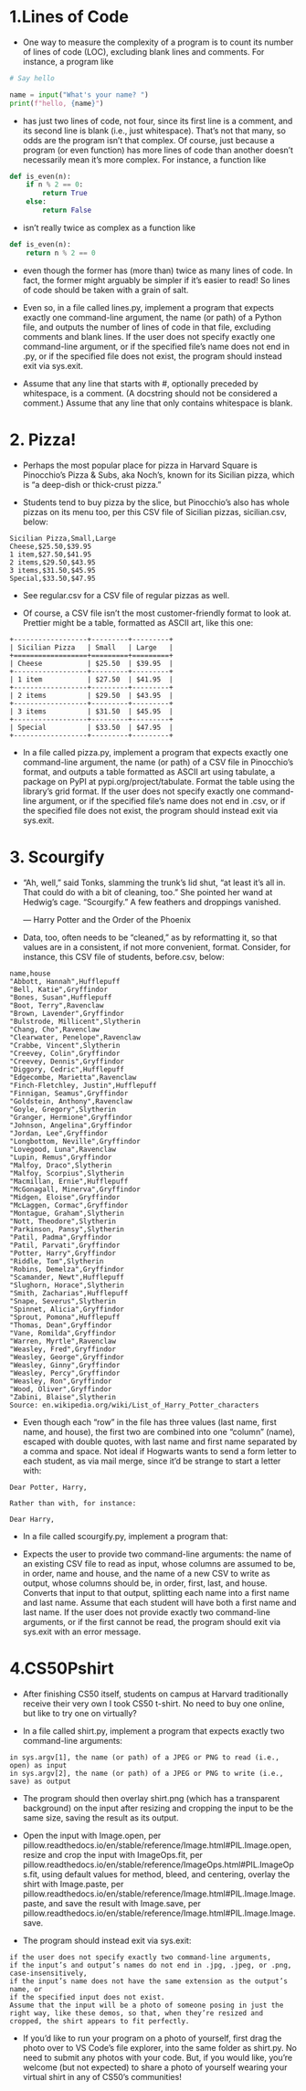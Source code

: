 # 1.Lines of Code
- One way to measure the complexity of a program is to count its number of lines of code (LOC), excluding blank lines and comments. For instance, a program like

```python
# Say hello

name = input("What's your name? ")
print(f"hello, {name}")
```
- has just two lines of code, not four, since its first line is a comment, and its second line is blank (i.e., just whitespace). That’s not that many, so odds are the program isn’t that complex. Of course, just because a program (or even function) has more lines of code than another doesn’t necessarily mean it’s more complex. For instance, a function like

```python
def is_even(n):
    if n % 2 == 0:
        return True
    else:
        return False
   ```
- isn’t really twice as complex as a function like

```python
def is_even(n):
    return n % 2 == 0
   ```
- even though the former has (more than) twice as many lines of code. In fact, the former might arguably be simpler if it’s easier to read! So lines of code should be taken with a grain of salt.

- Even so, in a file called lines.py, implement a program that expects exactly one command-line argument, the name (or path) of a Python file, and outputs the number of lines of code in that file, excluding comments and blank lines. If the user does not specify exactly one command-line argument, or if the specified file’s name does not end in .py, or if the specified file does not exist, the program should instead exit via sys.exit.

- Assume that any line that starts with #, optionally preceded by whitespace, is a comment. (A docstring should not be considered a comment.) Assume that any line that only contains whitespace is blank.

# 2. Pizza!
- Perhaps the most popular place for pizza in Harvard Square is Pinocchio’s Pizza & Subs, aka Noch’s, known for its Sicilian pizza, which is “a deep-dish or thick-crust pizza.”

- Students tend to buy pizza by the slice, but Pinocchio’s also has whole pizzas on its menu too, per this CSV file of Sicilian pizzas, sicilian.csv, below:
```
Sicilian Pizza,Small,Large
Cheese,$25.50,$39.95
1 item,$27.50,$41.95
2 items,$29.50,$43.95
3 items,$31.50,$45.95
Special,$33.50,$47.95
```

- See regular.csv for a CSV file of regular pizzas as well.

- Of course, a CSV file isn’t the most customer-friendly format to look at. Prettier might be a table, formatted as ASCII art, like this one:
```
+------------------+---------+---------+
| Sicilian Pizza   | Small   | Large   |
+==================+=========+=========+
| Cheese           | $25.50  | $39.95  |
+------------------+---------+---------+
| 1 item           | $27.50  | $41.95  |
+------------------+---------+---------+
| 2 items          | $29.50  | $43.95  |
+------------------+---------+---------+
| 3 items          | $31.50  | $45.95  |
+------------------+---------+---------+
| Special          | $33.50  | $47.95  |
+------------------+---------+---------+
```
- In a file called pizza.py, implement a program that expects exactly one command-line argument, the name (or path) of a CSV file in Pinocchio’s format, and outputs a table formatted as ASCII art using tabulate, a package on PyPI at pypi.org/project/tabulate. Format the table using the library’s grid format. If the user does not specify exactly one command-line argument, or if the specified file’s name does not end in .csv, or if the specified file does not exist, the program should instead exit via sys.exit.

# 3. Scourgify
- “Ah, well,” said Tonks, slamming the trunk’s lid shut, “at least it’s all in. That could do with a bit of cleaning, too.” She pointed her wand at Hedwig’s cage. “Scourgify.” A few feathers and droppings vanished.

    — Harry Potter and the Order of the Phoenix

- Data, too, often needs to be “cleaned,” as by reformatting it, so that values are in a consistent, if not more convenient, format. Consider, for instance, this CSV file of students, before.csv, below:
```
name,house
"Abbott, Hannah",Hufflepuff
"Bell, Katie",Gryffindor
"Bones, Susan",Hufflepuff
"Boot, Terry",Ravenclaw
"Brown, Lavender",Gryffindor
"Bulstrode, Millicent",Slytherin
"Chang, Cho",Ravenclaw
"Clearwater, Penelope",Ravenclaw
"Crabbe, Vincent",Slytherin
"Creevey, Colin",Gryffindor
"Creevey, Dennis",Gryffindor
"Diggory, Cedric",Hufflepuff
"Edgecombe, Marietta",Ravenclaw
"Finch-Fletchley, Justin",Hufflepuff
"Finnigan, Seamus",Gryffindor
"Goldstein, Anthony",Ravenclaw
"Goyle, Gregory",Slytherin
"Granger, Hermione",Gryffindor
"Johnson, Angelina",Gryffindor
"Jordan, Lee",Gryffindor
"Longbottom, Neville",Gryffindor
"Lovegood, Luna",Ravenclaw
"Lupin, Remus",Gryffindor
"Malfoy, Draco",Slytherin
"Malfoy, Scorpius",Slytherin
"Macmillan, Ernie",Hufflepuff
"McGonagall, Minerva",Gryffindor
"Midgen, Eloise",Gryffindor
"McLaggen, Cormac",Gryffindor
"Montague, Graham",Slytherin
"Nott, Theodore",Slytherin
"Parkinson, Pansy",Slytherin
"Patil, Padma",Gryffindor
"Patil, Parvati",Gryffindor
"Potter, Harry",Gryffindor
"Riddle, Tom",Slytherin
"Robins, Demelza",Gryffindor
"Scamander, Newt",Hufflepuff
"Slughorn, Horace",Slytherin
"Smith, Zacharias",Hufflepuff
"Snape, Severus",Slytherin
"Spinnet, Alicia",Gryffindor
"Sprout, Pomona",Hufflepuff
"Thomas, Dean",Gryffindor
"Vane, Romilda",Gryffindor
"Warren, Myrtle",Ravenclaw
"Weasley, Fred",Gryffindor
"Weasley, George",Gryffindor
"Weasley, Ginny",Gryffindor
"Weasley, Percy",Gryffindor
"Weasley, Ron",Gryffindor
"Wood, Oliver",Gryffindor
"Zabini, Blaise",Slytherin
Source: en.wikipedia.org/wiki/List_of_Harry_Potter_characters
```
- Even though each “row” in the file has three values (last name, first name, and house), the first two are combined into one “column” (name), escaped with double quotes, with last name and first name separated by a comma and space. Not ideal if Hogwarts wants to send a form letter to each student, as via mail merge, since it’d be strange to start a letter with:

```
Dear Potter, Harry,

Rather than with, for instance:

Dear Harry,
```

- In a file called scourgify.py, implement a program that:

- Expects the user to provide two command-line arguments:
the name of an existing CSV file to read as input, whose columns are assumed to be, in order, name and house, and
the name of a new CSV to write as output, whose columns should be, in order, first, last, and house.
Converts that input to that output, splitting each name into a first name and last name. Assume that each student will have both a first name and last name.
If the user does not provide exactly two command-line arguments, or if the first cannot be read, the program should exit via sys.exit with an error message.
  
# 4.CS50Pshirt
- After finishing CS50 itself, students on campus at Harvard traditionally receive their very own I took CS50 t-shirt. No need to buy one online, but like to try one on virtually?

- In a file called shirt.py, implement a program that expects exactly two command-line arguments:

```
in sys.argv[1], the name (or path) of a JPEG or PNG to read (i.e., open) as input
in sys.argv[2], the name (or path) of a JPEG or PNG to write (i.e., save) as output
```
- The program should then overlay shirt.png (which has a transparent background) on the input after resizing and cropping the input to be the same size, saving the result as its output.

- Open the input with Image.open, per pillow.readthedocs.io/en/stable/reference/Image.html#PIL.Image.open, resize and crop the input with ImageOps.fit, per pillow.readthedocs.io/en/stable/reference/ImageOps.html#PIL.ImageOps.fit, using default values for method, bleed, and centering, overlay the shirt with Image.paste, per pillow.readthedocs.io/en/stable/reference/Image.html#PIL.Image.Image.paste, and save the result with Image.save, per pillow.readthedocs.io/en/stable/reference/Image.html#PIL.Image.Image.save.

- The program should instead exit via sys.exit:

```
if the user does not specify exactly two command-line arguments,
if the input’s and output’s names do not end in .jpg, .jpeg, or .png, case-insensitively,
if the input’s name does not have the same extension as the output’s name, or
if the specified input does not exist.
Assume that the input will be a photo of someone posing in just the right way, like these demos, so that, when they’re resized and cropped, the shirt appears to fit perfectly.
```

- If you’d like to run your program on a photo of yourself, first drag the photo over to VS Code’s file explorer, into the same folder as shirt.py. No need to submit any photos with your code. But, if you would like, you’re welcome (but not expected) to share a photo of yourself wearing your virtual shirt in any of CS50’s communities!